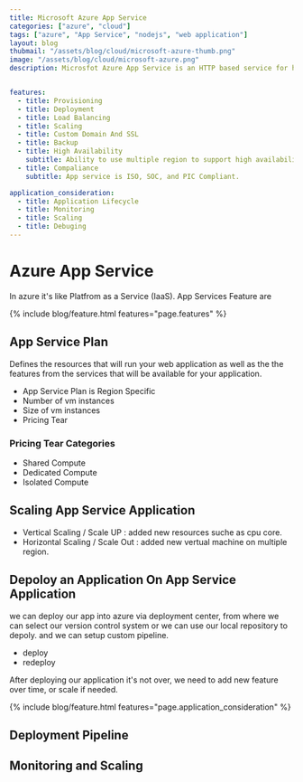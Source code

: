 ```yaml
---
title: Microsoft Azure App Service
categories: ["azure", "cloud"]
tags: ["azure", "App Service", "nodejs", "web application"]
layout: blog
thubmail: "/assets/blog/cloud/microsoft-azure-thumb.png"
image: "/assets/blog/cloud/microsoft-azure.png"
description: Microsfot Azure App Service is an HTTP based service for hosting web application, Rest APIs, and Mobile backends. 


features: 
  - title: Provisioning
  - title: Deployment
  - title: Load Balancing
  - title: Scaling
  - title: Custom Domain And SSL
  - title: Backup
  - title: High Availability
    subtitle: Ability to use multiple region to support high availability
  - title: Compaliance
    subtitle: App service is ISO, SOC, and PIC Compliant.

application_consideration: 
  - title: Application Lifecycle
  - title: Monitoring
  - title: Scaling
  - title: Debuging
---
```


# Azure App Service  
In azure it's like Platfrom as a Service (IaaS). App Services Feature are

{% include blog/feature.html features="page.features" %}


## App Service Plan
Defines the resources that will run your web application as well as the the features from the services that will be available for your application. 

- App Service Plan is Region Specific
- Number of vm instances 
- Size of vm instances 
- Pricing Tear

### Pricing Tear Categories
- Shared Compute 
- Dedicated Compute 
- Isolated Compute 


## Scaling App Service Application
- Vertical Scaling / Scale UP : added new resources suche as cpu core. 
- Horizontal Scaling / Scale Out : added new vertual machine on multiple region. 


## Depoloy an Application On App Service Application 
we can deploy our app into azure via deployment center, from where we can select our version control system or we can use our local repository to depoly. and we can setup custom pipeline. 

- deploy 
- redeploy 

After deploying our application it's not over, we need to add new feature over time, or scale if needed. 

{% include blog/feature.html features="page.application_consideration" %}

## Deployment Pipeline 

## Monitoring and Scaling 
